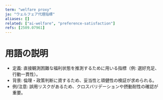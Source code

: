 ```yaml
---
term: "welfare proxy"
ja: "ウェルフェア代理指標"
aliases: []
related: ["ai-welfare", "preference-satisfaction"]
refs: [2509.07961]
---
```


# 用語の説明
- 定義: 直接観測困難な福利状態を推測するために用いる指標（例: 選好充足、行動一貫性）。
- 背景: 倫理・政策判断に資するため、妥当性と頑健性の検証が求められる。
- 例/注意: 誤用リスクがあるため、クロスバリデーションや摂動耐性の確認が重要。

